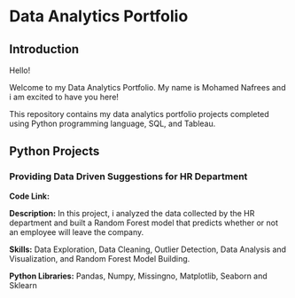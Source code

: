 #  Data Analytics Portfolio
## Introduction
Hello!

Welcome to my Data Analytics Portfolio. My name is Mohamed Nafrees and i am excited to have you here!

This repository contains my data analytics portfolio projects completed using Python programming language, SQL, and Tableau.

## Python Projects
### Providing Data Driven Suggestions for HR Department
**Code Link:**

**Description:** In this project, i analyzed the data collected by the HR department and built a Random Forest model that predicts whether or not an employee will leave the company.

**Skills:** Data Exploration, Data Cleaning, Outlier Detection, Data Analysis and Visualization, and Random Forest Model Building.

**Python Libraries:** Pandas, Numpy, Missingno, Matplotlib, Seaborn and Sklearn

